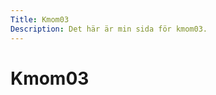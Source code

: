 ```yaml
---
Title: Kmom03
Description: Det här är min sida för kmom03.
---
```


Kmom03
==========================
